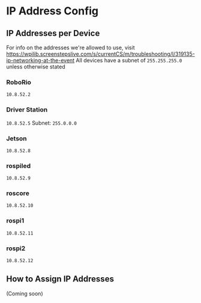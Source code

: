 
# IP Address Config
## IP Addresses per Device
For info on the addresses we're allowed to use, visit https://wpilib.screenstepslive.com/s/currentCS/m/troubleshooting/l/319135-ip-networking-at-the-event
All devices have a subnet of ```255.255.255.0``` unless otherwise stated
### RoboRio
```10.8.52.2```
### Driver Station
```10.8.52.5```
Subnet: ```255.0.0.0```
### Jetson
```10.8.52.8```
### rospiled
```10.8.52.9```
### roscore
```10.8.52.10```
### rospi1
```10.8.52.11```
### rospi2
```10.8.52.12```
## How to Assign IP Addresses
(Coming soon)



